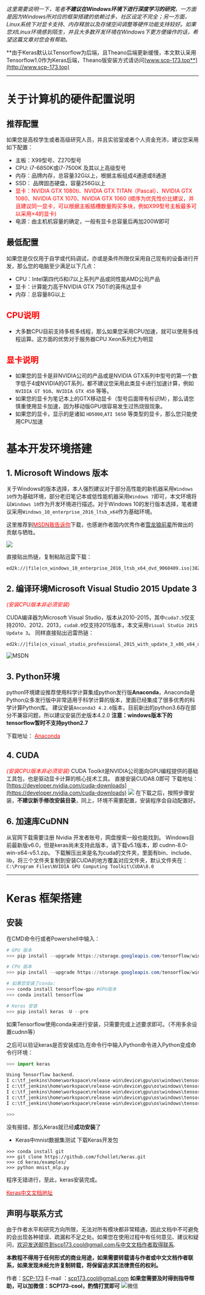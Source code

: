 *这里需要说明一下，笔者**不建议在Windows环境下进行深度学习的研究**，一方面是因为Windows所对应的框架搭建的依赖过多，社区设定不完全；另一方面，Linux系统下对显卡支持、内存释放以及存储空间调整等硬件功能支持较好。如果您对Linux环境感到陌生，并且大多数开发环境在Windows下更方便操作的话，希望这篇文章对您会有帮助。*


**由于Keras默认以Tensorflow为后端，且Theano后端更新缓慢，本文默认采用Tensorflow1.0作为Keras后端，Theano版安装方式请访问[www.scp-173.top**](http://www.scp-173.top)

---
# 关于计算机的硬件配置说明
## **推荐配置**
如果您是高校学生或者高级研究人员，并且实验室或者个人资金充沛，建议您采用如下配置：

 - 主板：X99型号、Z270型号
 - CPU:  i7-6850K或i7-7500K 及其以上高级型号
 - 内存：品牌内存，总容量32G以上，根据主板组成4通道或8通道
 - SSD： 品牌固态硬盘，容量256G以上
 - <font color=#FF0000>显卡：NVIDIA GTX 1080ti、NVIDIA GTX TITAN（Pascal）、NVIDIA GTX 1080、NVIDIA GTX 1070、NVIDIA GTX 1060 (顺序为优先性价比建议，并且建议同一显卡，可以根据主板插槽数量购买多块，例如X99型号主板最多可以采用×4的显卡)</font>
 - 电源：由主机机容量的确定，一般有显卡总容量后再加200W即可
## **最低配置**
如果您是仅仅用于自学或代码调试，亦或是条件所限仅采用自己现有的设备进行开发，那么您的电脑至少满足以下几点：

 - CPU：Intel第四代i5和i7以上系列产品或同性能AMD公司产品
 - 显卡：计算能力高于NVIDIA GTX 750Ti的英伟达显卡
 - 内存：总容量8G以上

## <font color=#FF0000>CPU说明</font>
 - 大多数CPU目前支持多核多线程，那么如果您采用CPU加速，就可以使用多线程运算。这方面的优势对于服务器CPU Xeon系列尤为明显
## <font color=#FF0000>显卡说明</font>
 - 如果您的显卡是非NVIDIA公司的产品或是NVIDIA GTX系列中型号的第一个数字低于4或NVIDIA的GT系列，都不建议您采用此类显卡进行加速计算，例如`NVIDIA GT 910`、`NVIDIA GTX 450` 等等。
 - 如果您的显卡为笔记本上的GTX移动显卡（型号后面带有标识M），那么请您慎重使用显卡加速，因为移动版GPU很容易发生过热烧毁现象。
 - 如果您的显卡，显示的是诸如 `HD5000`,`ATI 5650` 等类型的显卡，那么您只能使用CPU加速

# 基本开发环境搭建
## 1. Microsoft Windows 版本
关于Windows的版本选择，本人强烈建议对于部分高性能的新机器采用`Windows 10`作为基础环境，部分老旧笔记本或低性能机器采用`Windows 7`即可，本文环境将以`Windows 10`作为开发环境进行描述。对于Windows 10的发行版本选择，笔者建议采用`Windows_10_enterprise_2016_ltsb_x64`作为基础环境。

这里推荐到[<font color=#FF0000>MSDN我告诉你</font>](http://msdn.itellyou.cn/)下载，也感谢作者国内优秀作者[雪龙狼前辈](http://weibo.com/207156000?is_hot=1)所做出的贡献与牺牲。

![](../images/keras_windows_1.png)

直接贴出热链，复制粘贴迅雷下载：

    ed2k://|file|cn_windows_10_enterprise_2016_ltsb_x64_dvd_9060409.iso|3821895680|FF17FF2D5919E3A560151BBC11C399D1|/


## 2. 编译环境Microsoft Visual Studio 2015 Update 3
*<font color=#FF0000>(安装CPU版本非必须安装)</font>*

CUDA编译器为Microsoft Visual Studio，版本从2010-2015，其中`cuda7.5`仅支持2010、2012、2013，`cuda8.0`仅支持2015版本，本文采用`Visual Studio 2015 Update 3`。
同样直接贴出迅雷热链：

    ed2k://|file|cn_visual_studio_professional_2015_with_update_3_x86_x64_dvd_8923256.iso|7745202176|DD35D3D169D553224BE5FB44E074ED5E|/
 ![MSDN](../images/keras_windows_2.png)

## 3. Python环境
python环境建设推荐使用科学计算集成python发行版**Anaconda**，Anaconda是Python众多发行版中非常适用于科学计算的版本，里面已经集成了很多优秀的科学计算Python库。
建议安装`Anconda3 4.2.0`版本，目前新出的python3.6存在部分不兼容问题，所以建议安装历史版本4.2.0
**注意：windows版本下的tensorflow暂时不支持python2.7**

下载地址： [<font color=#FF0000>Anaconda</font>](https://repo.continuum.io/archive/index.html)


## 4. CUDA
*<font color=#FF0000>(安装CPU版本非必须安装)</font>*
CUDA Toolkit是NVIDIA公司面向GPU编程提供的基础工具包，也是驱动显卡计算的核心技术工具。
直接安装CUDA8.0即可
下载地址：[https://developer.nvidia.com/cuda-downloads](https://developer.nvidia.com/cuda-downloads)
![](../images/keras_windows_3.png)
在下载之后，按照步骤安装，**不建议新手修改安装目录**，同上，环境不需要配置，安装程序会自动配置好。

## 6. 加速库CuDNN
从官网下载需要注册 Nvidia 开发者账号，网盘搜索一般也能找到。
Windows目前最新版v6.0，但是keras尚未支持此版本，请下载v5.1版本，即 cudnn-8.0-win-x64-v5.1.zip。
下载解压出来是名为cuda的文件夹，里面有bin、include、lib，将三个文件夹复制到安装CUDA的地方覆盖对应文件夹，默认文件夹在：`C:\Program Files\NVIDIA GPU Computing Toolkit\CUDA\8.0`

---

# Keras 框架搭建
## 安装

在CMD命令行或者Powershell中输入：
``` powershell
# GPU 版本
>>> pip install --upgrade https://storage.googleapis.com/tensorflow/windows/gpu/tensorflow_gpu-1.0.1-cp35-cp35m-win_amd64.whl

# CPU 版本
>>> pip install --upgrade https://storage.googleapis.com/tensorflow/windows/cpu/tensorflow-1.0.1-cp35-cp35m-win_amd64.whl

# 如果您安装了conda:
>>> conda install tensorflow-gpu #GPU版本
>>> conda install tensorflow

# Keras 安装
>>> pip install keras -U --pre
```
如果Tensorflow使用conda来进行安装，只需要完成上述要求即可。（不用多余设置cudnn等）

之后可以验证keras是否安装成功,在命令行中输入Python命令进入Python变成命令行环境：
```python
>>> import keras

Using Tensorflow backend.
I c:\tf_jenkins\home\workspace\release-win\device\gpu\os\windows\tensorflow\stream_executor\dso_loader.cc:135] successfully opened CUDA library cublas64_80.dll locally
I c:\tf_jenkins\home\workspace\release-win\device\gpu\os\windows\tensorflow\stream_executor\dso_loader.cc:135] successfully opened CUDA library cudnn64_5.dll locally
I c:\tf_jenkins\home\workspace\release-win\device\gpu\os\windows\tensorflow\stream_executor\dso_loader.cc:135] successfully opened CUDA library cufft64_80.dll locally
I c:\tf_jenkins\home\workspace\release-win\device\gpu\os\windows\tensorflow\stream_executor\dso_loader.cc:135] successfully opened CUDA library nvcuda.dll locally
I c:\tf_jenkins\home\workspace\release-win\device\gpu\os\windows\tensorflow\stream_executor\dso_loader.cc:135] successfully opened CUDA library curand64_80.dll locally

>>>
```
没有报错，那么Keras就已经**成功安装**了


 - Keras中mnist数据集测试
 下载Keras开发包
```
>>> conda install git
>>> git clone https://github.com/fchollet/keras.git
>>> cd keras/examples/
>>> python mnist_mlp.py
```
程序无错进行，至此，keras安装完成。

[<font color='#FF0000'>Keras中文文档地址</font>](http://keras-cn.readthedocs.io/)

## 声明与联系方式 ##

由于作者水平和研究方向所限，无法对所有模块都非常精通，因此文档中不可避免的会出现各种错误、疏漏和不足之处。如果您在使用过程中有任何意见、建议和疑问，欢迎发送邮件到scp173.cool@gmail.com与中文文档作者取得联系.

**本教程不得用于任何形式的商业用途，如果需要转载请与作者或中文文档作者联系，如果发现未经允许复制转载，将保留追求其法律责任的权利。**

作者：[SCP-173](https://github.com/KaiwenXiao)
E-mail ：scp173.cool@gmail.com
**如果您需要及时得到指导帮助，可以加微信：SCP173-cool，酌情打赏即可**
![微信](../images/scp_173.png)
